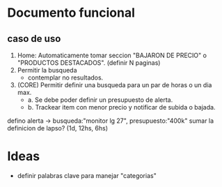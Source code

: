 # Documento funcional
## caso de uso
1. Home: Automaticamente tomar seccion "BAJARON DE PRECIO" o "PRODUCTOS DESTACADOS". (definir N paginas)
2. Permitir la busqueda
    - contemplar no resultados.
3. (CORE) Permitir definir una busqueda para un par de horas o un dia max.
    - a. Se debe poder definir un presupuesto de alerta.
    - b. Trackear item con menor precio y notificar de subida o bajada.

defino alerta -> busqueda:"monitor lg 27", presupuesto:"400k"
sumar la definicion de lapso? (1d, 12hs, 6hs)

# Ideas
- definir palabras clave para manejar "categorias"